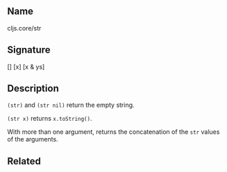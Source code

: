 ## Name
cljs.core/str

## Signature
[]
[x]
[x & ys]

## Description

`(str)` and `(str nil)` return the empty string.

`(str x)` returns `x.toString()`.

With more than one argument, returns the concatenation of the `str` values of
the arguments.

## Related
